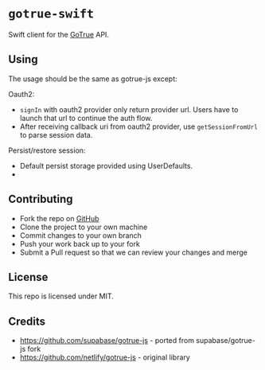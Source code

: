 # `gotrue-swift`

Swift client for the [GoTrue](https://github.com/supabase/gotrue) API.

## Using

The usage should be the same as gotrue-js except:

Oauth2:

- `signIn` with oauth2 provider only return provider url. Users have to launch that url to continue the auth flow.
- After receiving callback uri from oauth2 provider, use `getSessionFromUrl` to parse session data.

Persist/restore session:

- Default persist storage provided using UserDefaults.
- 
## Contributing

- Fork the repo on [GitHub](https://github.com/supabase/gotrue-swift)
- Clone the project to your own machine
- Commit changes to your own branch
- Push your work back up to your fork
- Submit a Pull request so that we can review your changes and merge

## License

This repo is licensed under MIT.

## Credits

- https://github.com/supabase/gotrue-js - ported from supabase/gotrue-js fork
- https://github.com/netlify/gotrue-js - original library
